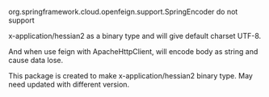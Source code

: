 org.springframework.cloud.openfeign.support.SpringEncoder do not support

x-application/hessian2 as a binary type and will give default charset UTF-8.

And when use feign with ApacheHttpClient, will encode body as string and cause data lose.

This package is created to make x-application/hessian2 binary type. May need updated
with different version.
